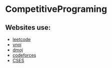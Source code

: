 # CompetitivePrograming

## Websites use:
- <a href="https://leetcode.com/problemset/all/">leetcode</a>
- <a href="https://oj.vnoi.info/">vnoj</a>
- <a href="https://dmoj.ca/">dmoj</a>
- <a href="https://codeforces.com/">codeforces</a>
- <a href="https://cses.fi/problemset/list/">CSES</a>
